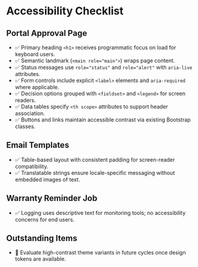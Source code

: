 # Accessibility Checklist

## Portal Approval Page
- ✅ Primary heading `<h1>` receives programmatic focus on load for keyboard users.
- ✅ Semantic landmark (`<main role="main">`) wraps page content.
- ✅ Status messages use `role="status"` and `role="alert"` with `aria-live` attributes.
- ✅ Form controls include explicit `<label>` elements and `aria-required` where applicable.
- ✅ Decision options grouped with `<fieldset>` and `<legend>` for screen readers.
- ✅ Data tables specify `<th scope>` attributes to support header association.
- ✅ Buttons and links maintain accessible contrast via existing Bootstrap classes.

## Email Templates
- ✅ Table-based layout with consistent padding for screen-reader compatibility.
- ✅ Translatable strings ensure locale-specific messaging without embedded images of text.

## Warranty Reminder Job
- ✅ Logging uses descriptive text for monitoring tools; no accessibility concerns for end users.

## Outstanding Items
- 🔄 Evaluate high-contrast theme variants in future cycles once design tokens are available.
